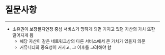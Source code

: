 # 질문사항

---

- 소유권이 보장될지언정 중심 서비스가 망하게 되면 가지고 있던 자산의 가치 또한 떨어지게 됨
  - 해당 자산이 같은 네트워크상의 다른 서비스에서 큰 가치가 있을지 의문
  - 커뮤니티의 중요성이 커지고, 그 이후를 고려해야 함

